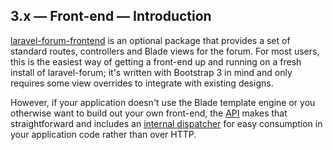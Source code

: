 ## 3.x — Front-end — Introduction

[laravel-forum-frontend](https://github.com/Riari/laravel-forum-frontend) is an optional package that provides a set of standard routes, controllers and Blade views for the forum. For most users, this is the easiest way of getting a front-end up and running on a fresh install of laravel-forum; it's written with Bootstrap 3 in mind and only requires some view overrides to integrate with existing designs.

However, if your application doesn't use the Blade template engine or you otherwise want to build out your own front-end, the [API](3.x/api/introduction.md) makes that straightforward and includes an [internal dispatcher](3.x/api/internal-dispatching.md) for easy consumption in your application code rather than over HTTP.
